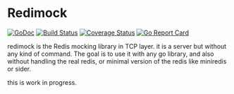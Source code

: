 # Redimock 


[![GoDoc](https://godoc.org/github.com/fzerorubigd/redimock?status.svg)](https://godoc.org/github.com/fzerorubigd/redimock)
[![Build Status](https://travis-ci.org/fzerorubigd/redimock.svg?branch=master)](https://travis-ci.org/fzerorubigd/redimock)
[![Coverage Status](https://coveralls.io/repos/github/fzerorubigd/redimock/badge.svg?branch=master)](https://coveralls.io/github/fzerorubigd/redimock?branch=master)
[![Go Report Card](https://goreportcard.com/badge/github.com/fzerorubigd/redimock)](https://goreportcard.com/report/github.com/fzerorubigd/redimock)

redimock is the Redis mocking library in TCP layer. it is a server but without any kind of command. 
The goal is to use it with any go library, and also without handling the real redis, or minimal version of the redis like miniredis or sider. 

this is work in progress.
